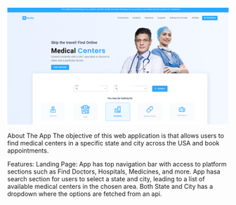 ![alt text](src/assets/medify.png)

About The App
The objective of this web application is that allows users to find medical centers in a specific state and city across the USA and book appointments. 


Features:
Landing Page:
App has top navigation bar with access to platform sections such as Find Doctors, Hospitals, Medicines, and more.
App hasa search section for users to select a state and city, leading to a list of available medical centers in the chosen area.
Both State and City has a dropdown where the options are fetched from an api.

